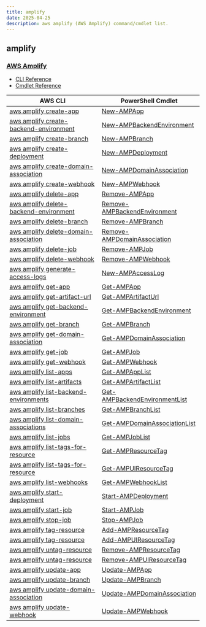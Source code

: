 ```yaml
---
title: amplify
date: 2025-04-25
description: aws amplify (AWS Amplify) command/cmdlet list.
---
```


## amplify

### [AWS Amplify](https://aws.amazon.com/amplify/)

* [CLI Reference](https://awscli.amazonaws.com/v2/documentation/api/latest/reference/amplify/index.html)
* [Cmdlet Reference](https://docs.aws.amazon.com/powershell/latest/reference/items/AWS_Amplify_cmdlets.html)

|AWS CLI|PowerShell Cmdlet|
|----|----|
|[aws amplify create-app](https://awscli.amazonaws.com/v2/documentation/api/latest/reference/amplify/create-app.html)|[New-AMPApp](https://docs.aws.amazon.com/powershell/latest/reference/items/New-AMPApp.html)|
|[aws amplify create-backend-environment](https://awscli.amazonaws.com/v2/documentation/api/latest/reference/amplify/create-backend-environment.html)|[New-AMPBackendEnvironment](https://docs.aws.amazon.com/powershell/latest/reference/items/New-AMPBackendEnvironment.html)|
|[aws amplify create-branch](https://awscli.amazonaws.com/v2/documentation/api/latest/reference/amplify/create-branch.html)|[New-AMPBranch](https://docs.aws.amazon.com/powershell/latest/reference/items/New-AMPBranch.html)|
|[aws amplify create-deployment](https://awscli.amazonaws.com/v2/documentation/api/latest/reference/amplify/create-deployment.html)|[New-AMPDeployment](https://docs.aws.amazon.com/powershell/latest/reference/items/New-AMPDeployment.html)|
|[aws amplify create-domain-association](https://awscli.amazonaws.com/v2/documentation/api/latest/reference/amplify/create-domain-association.html)|[New-AMPDomainAssociation](https://docs.aws.amazon.com/powershell/latest/reference/items/New-AMPDomainAssociation.html)|
|[aws amplify create-webhook](https://awscli.amazonaws.com/v2/documentation/api/latest/reference/amplify/create-webhook.html)|[New-AMPWebhook](https://docs.aws.amazon.com/powershell/latest/reference/items/New-AMPWebhook.html)|
|[aws amplify delete-app](https://awscli.amazonaws.com/v2/documentation/api/latest/reference/amplify/delete-app.html)|[Remove-AMPApp](https://docs.aws.amazon.com/powershell/latest/reference/items/Remove-AMPApp.html)|
|[aws amplify delete-backend-environment](https://awscli.amazonaws.com/v2/documentation/api/latest/reference/amplify/delete-backend-environment.html)|[Remove-AMPBackendEnvironment](https://docs.aws.amazon.com/powershell/latest/reference/items/Remove-AMPBackendEnvironment.html)|
|[aws amplify delete-branch](https://awscli.amazonaws.com/v2/documentation/api/latest/reference/amplify/delete-branch.html)|[Remove-AMPBranch](https://docs.aws.amazon.com/powershell/latest/reference/items/Remove-AMPBranch.html)|
|[aws amplify delete-domain-association](https://awscli.amazonaws.com/v2/documentation/api/latest/reference/amplify/delete-domain-association.html)|[Remove-AMPDomainAssociation](https://docs.aws.amazon.com/powershell/latest/reference/items/Remove-AMPDomainAssociation.html)|
|[aws amplify delete-job](https://awscli.amazonaws.com/v2/documentation/api/latest/reference/amplify/delete-job.html)|[Remove-AMPJob](https://docs.aws.amazon.com/powershell/latest/reference/items/Remove-AMPJob.html)|
|[aws amplify delete-webhook](https://awscli.amazonaws.com/v2/documentation/api/latest/reference/amplify/delete-webhook.html)|[Remove-AMPWebhook](https://docs.aws.amazon.com/powershell/latest/reference/items/Remove-AMPWebhook.html)|
|[aws amplify generate-access-logs](https://awscli.amazonaws.com/v2/documentation/api/latest/reference/amplify/generate-access-logs.html)|[New-AMPAccessLog](https://docs.aws.amazon.com/powershell/latest/reference/items/New-AMPAccessLog.html)|
|[aws amplify get-app](https://awscli.amazonaws.com/v2/documentation/api/latest/reference/amplify/get-app.html)|[Get-AMPApp](https://docs.aws.amazon.com/powershell/latest/reference/items/Get-AMPApp.html)|
|[aws amplify get-artifact-url](https://awscli.amazonaws.com/v2/documentation/api/latest/reference/amplify/get-artifact-url.html)|[Get-AMPArtifactUrl](https://docs.aws.amazon.com/powershell/latest/reference/items/Get-AMPArtifactUrl.html)|
|[aws amplify get-backend-environment](https://awscli.amazonaws.com/v2/documentation/api/latest/reference/amplify/get-backend-environment.html)|[Get-AMPBackendEnvironment](https://docs.aws.amazon.com/powershell/latest/reference/items/Get-AMPBackendEnvironment.html)|
|[aws amplify get-branch](https://awscli.amazonaws.com/v2/documentation/api/latest/reference/amplify/get-branch.html)|[Get-AMPBranch](https://docs.aws.amazon.com/powershell/latest/reference/items/Get-AMPBranch.html)|
|[aws amplify get-domain-association](https://awscli.amazonaws.com/v2/documentation/api/latest/reference/amplify/get-domain-association.html)|[Get-AMPDomainAssociation](https://docs.aws.amazon.com/powershell/latest/reference/items/Get-AMPDomainAssociation.html)|
|[aws amplify get-job](https://awscli.amazonaws.com/v2/documentation/api/latest/reference/amplify/get-job.html)|[Get-AMPJob](https://docs.aws.amazon.com/powershell/latest/reference/items/Get-AMPJob.html)|
|[aws amplify get-webhook](https://awscli.amazonaws.com/v2/documentation/api/latest/reference/amplify/get-webhook.html)|[Get-AMPWebhook](https://docs.aws.amazon.com/powershell/latest/reference/items/Get-AMPWebhook.html)|
|[aws amplify list-apps](https://awscli.amazonaws.com/v2/documentation/api/latest/reference/amplify/list-apps.html)|[Get-AMPAppList](https://docs.aws.amazon.com/powershell/latest/reference/items/Get-AMPAppList.html)|
|[aws amplify list-artifacts](https://awscli.amazonaws.com/v2/documentation/api/latest/reference/amplify/list-artifacts.html)|[Get-AMPArtifactList](https://docs.aws.amazon.com/powershell/latest/reference/items/Get-AMPArtifactList.html)|
|[aws amplify list-backend-environments](https://awscli.amazonaws.com/v2/documentation/api/latest/reference/amplify/list-backend-environments.html)|[Get-AMPBackendEnvironmentList](https://docs.aws.amazon.com/powershell/latest/reference/items/Get-AMPBackendEnvironmentList.html)|
|[aws amplify list-branches](https://awscli.amazonaws.com/v2/documentation/api/latest/reference/amplify/list-branches.html)|[Get-AMPBranchList](https://docs.aws.amazon.com/powershell/latest/reference/items/Get-AMPBranchList.html)|
|[aws amplify list-domain-associations](https://awscli.amazonaws.com/v2/documentation/api/latest/reference/amplify/list-domain-associations.html)|[Get-AMPDomainAssociationList](https://docs.aws.amazon.com/powershell/latest/reference/items/Get-AMPDomainAssociationList.html)|
|[aws amplify list-jobs](https://awscli.amazonaws.com/v2/documentation/api/latest/reference/amplify/list-jobs.html)|[Get-AMPJobList](https://docs.aws.amazon.com/powershell/latest/reference/items/Get-AMPJobList.html)|
|[aws amplify list-tags-for-resource](https://awscli.amazonaws.com/v2/documentation/api/latest/reference/amplify/list-tags-for-resource.html)|[Get-AMPResourceTag](https://docs.aws.amazon.com/powershell/latest/reference/items/Get-AMPResourceTag.html)|
|[aws amplify list-tags-for-resource](https://awscli.amazonaws.com/v2/documentation/api/latest/reference/amplify/list-tags-for-resource.html)|[Get-AMPUIResourceTag](https://docs.aws.amazon.com/powershell/latest/reference/items/Get-AMPUIResourceTag.html)|
|[aws amplify list-webhooks](https://awscli.amazonaws.com/v2/documentation/api/latest/reference/amplify/list-webhooks.html)|[Get-AMPWebhookList](https://docs.aws.amazon.com/powershell/latest/reference/items/Get-AMPWebhookList.html)|
|[aws amplify start-deployment](https://awscli.amazonaws.com/v2/documentation/api/latest/reference/amplify/start-deployment.html)|[Start-AMPDeployment](https://docs.aws.amazon.com/powershell/latest/reference/items/Start-AMPDeployment.html)|
|[aws amplify start-job](https://awscli.amazonaws.com/v2/documentation/api/latest/reference/amplify/start-job.html)|[Start-AMPJob](https://docs.aws.amazon.com/powershell/latest/reference/items/Start-AMPJob.html)|
|[aws amplify stop-job](https://awscli.amazonaws.com/v2/documentation/api/latest/reference/amplify/stop-job.html)|[Stop-AMPJob](https://docs.aws.amazon.com/powershell/latest/reference/items/Stop-AMPJob.html)|
|[aws amplify tag-resource](https://awscli.amazonaws.com/v2/documentation/api/latest/reference/amplify/tag-resource.html)|[Add-AMPResourceTag](https://docs.aws.amazon.com/powershell/latest/reference/items/Add-AMPResourceTag.html)|
|[aws amplify tag-resource](https://awscli.amazonaws.com/v2/documentation/api/latest/reference/amplify/tag-resource.html)|[Add-AMPUIResourceTag](https://docs.aws.amazon.com/powershell/latest/reference/items/Add-AMPUIResourceTag.html)|
|[aws amplify untag-resource](https://awscli.amazonaws.com/v2/documentation/api/latest/reference/amplify/untag-resource.html)|[Remove-AMPResourceTag](https://docs.aws.amazon.com/powershell/latest/reference/items/Remove-AMPResourceTag.html)|
|[aws amplify untag-resource](https://awscli.amazonaws.com/v2/documentation/api/latest/reference/amplify/untag-resource.html)|[Remove-AMPUIResourceTag](https://docs.aws.amazon.com/powershell/latest/reference/items/Remove-AMPUIResourceTag.html)|
|[aws amplify update-app](https://awscli.amazonaws.com/v2/documentation/api/latest/reference/amplify/update-app.html)|[Update-AMPApp](https://docs.aws.amazon.com/powershell/latest/reference/items/Update-AMPApp.html)|
|[aws amplify update-branch](https://awscli.amazonaws.com/v2/documentation/api/latest/reference/amplify/update-branch.html)|[Update-AMPBranch](https://docs.aws.amazon.com/powershell/latest/reference/items/Update-AMPBranch.html)|
|[aws amplify update-domain-association](https://awscli.amazonaws.com/v2/documentation/api/latest/reference/amplify/update-domain-association.html)|[Update-AMPDomainAssociation](https://docs.aws.amazon.com/powershell/latest/reference/items/Update-AMPDomainAssociation.html)|
|[aws amplify update-webhook](https://awscli.amazonaws.com/v2/documentation/api/latest/reference/amplify/update-webhook.html)|[Update-AMPWebhook](https://docs.aws.amazon.com/powershell/latest/reference/items/Update-AMPWebhook.html)|

